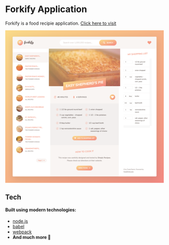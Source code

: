 # Forkify Application

Forkify is a food recipie application.
[Click here to visit](https://forkify.meetramin.com/)

![](Screenshot.png)


## Tech

#### Built using modern technologies:

- [node.js](https://nodejs.org/)
- [babel](https://babeljs.io/)
- [webpack](https://webpack.js.org/)
- **And much more 🤪**
